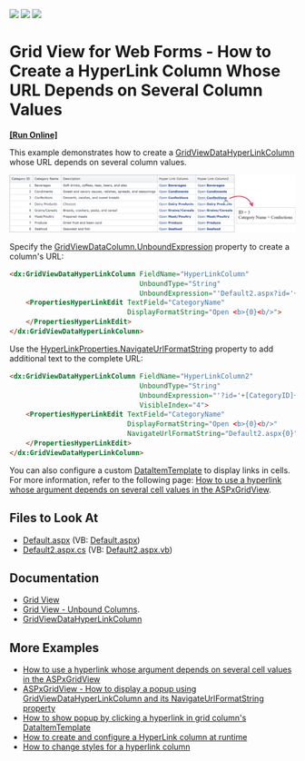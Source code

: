 <!-- default badges list -->
![](https://img.shields.io/endpoint?url=https://codecentral.devexpress.com/api/v1/VersionRange/128533696/16.2.6%2B)
[![](https://img.shields.io/badge/Open_in_DevExpress_Support_Center-FF7200?style=flat-square&logo=DevExpress&logoColor=white)](https://supportcenter.devexpress.com/ticket/details/T517626)
[![](https://img.shields.io/badge/📖_How_to_use_DevExpress_Examples-e9f6fc?style=flat-square)](https://docs.devexpress.com/GeneralInformation/403183)
<!-- default badges end -->

# Grid View for Web Forms - How to Create a HyperLink Column Whose URL Depends on Several Column Values

<!-- run online -->
**[[Run Online]](https://codecentral.devexpress.com/t517626/)**
<!-- run online end -->


This example demonstrates how to create a [GridViewDataHyperLinkColumn](https://docs.devexpress.com/AspNet/DevExpress.Web.GridViewDataHyperLinkColumn?p=netframework) whose URL depends on several column values. 

![Grid columns that contain hyperlinks.](images/grid-hyperlinks.png)

Specify the [GridViewDataColumn.UnboundExpression](https://docs.devexpress.com/AspNet/DevExpress.Web.GridViewDataColumn.UnboundExpression) property to create a column's URL:


```aspx
<dx:GridViewDataHyperLinkColumn FieldName="HyperLinkColumn" 
                                UnboundType="String"
                                UnboundExpression="'Default2.aspx?id='+[CategoryID]+'&name='+[CategoryName]" VisibleIndex="4">
    <PropertiesHyperLinkEdit TextField="CategoryName" 
                             DisplayFormatString="Open <b>{0}<b/>">
    </PropertiesHyperLinkEdit>
</dx:GridViewDataHyperLinkColumn>
```

Use the [HyperLinkProperties.NavigateUrlFormatString](https://docs.devexpress.com/AspNet/DevExpress.Web.HyperLinkProperties.NavigateUrlFormatString) property to add additional text to the complete URL:


```aspx
<dx:GridViewDataHyperLinkColumn FieldName="HyperLinkColumn2" 
                                UnboundType="String"
                                UnboundExpression="'?id='+[CategoryID]+'&name='+[CategoryName]" 
                                VisibleIndex="4">
    <PropertiesHyperLinkEdit TextField="CategoryName" 
                             DisplayFormatString="Open <b>{0}<b/>" 
                             NavigateUrlFormatString="Default2.aspx{0}">
    </PropertiesHyperLinkEdit>
</dx:GridViewDataHyperLinkColumn>
```

You can also configure a custom [DataItemTemplate](https://docs.devexpress.com/AspNet/DevExpress.Web.GridViewDataColumn.DataItemTemplate) to display links in cells. For more information, refer to the following page: [How to use a hyperlink whose argument depends on several cell values in the ASPxGridView](https://github.com/DevExpress-Examples/how-to-use-a-hyperlink-whose-argument-depends-on-several-cell-values-in-the-aspxgridview-e993).

## Files to Look At

* [Default.aspx](./CS/Default.aspx) (VB: [Default.aspx](./VB/Default.aspx))
* [Default2.aspx.cs](./CS/Default2.aspx.cs) (VB: [Default2.aspx.vb](./VB/Default2.aspx.vb))

## Documentation

* [Grid View](https://docs.devexpress.com/AspNet/5823/components/grid-view)
* [Grid View - Unbound Columns](https://docs.devexpress.com/AspNet/114140/components/card-view/concepts/data-representation-basics/columns/unbound-columns?p=netframework).
* [GridViewDataHyperLinkColumn](https://docs.devexpress.com/AspNet/DevExpress.Web.GridViewDataHyperLinkColumn?p=netframework)

## More Examples

* [How to use a hyperlink whose argument depends on several cell values in the ASPxGridView](https://github.com/DevExpress-Examples/how-to-use-a-hyperlink-whose-argument-depends-on-several-cell-values-in-the-aspxgridview-e993)
* [ASPxGridView - How to display a popup using GridViewDataHyperLinkColumn and its NavigateUrlFormatString property](https://github.com/DevExpress-Examples/aspxgridview-how-to-display-a-popup-using-gridviewdatahyperlinkcolumn-and-its-navigateurlfor-e2193)
* [How to show popup by clicking a hyperlink in grid column's DataItemTemplate](https://github.com/DevExpress-Examples/how-to-show-popup-by-clicking-a-hyperlink-in-grid-columns-dataitemtemplate-e2270)
* [How to create and configure a HyperLink column at runtime](https://github.com/DevExpress-Examples/how-to-create-and-configure-a-hyperlink-column-at-runtime-e308)
* [How to change styles for a hyperlink column](https://github.com/DevExpress-Examples/how-to-change-styles-for-a-hyperlink-column-e2661)
